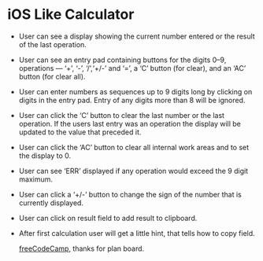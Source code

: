 # iOS Like Calculator

* User can see a display showing the current number entered or the result of the last operation.
* User can see an entry pad containing buttons for the digits 0–9, operations — ‘+’, ‘-’, ‘/’,‘+/-’ and ‘=’, a ‘C’ button (for clear), and an ‘AC’ button (for clear all).
* User can enter numbers as sequences up to 9 digits long by clicking on digits in the entry pad. Entry of any digits more than 8 will be ignored.
* User can click the ‘C’ button to clear the last number or the last operation. If the users last entry was an operation the display will be updated to the value that preceded it.
* User can click the ‘AC’ button to clear all internal work areas and to set the display to 0.
* User can see ‘ERR’ displayed if any operation would exceed the 9 digit maximum.
* User can click a ‘+/-’ button to change the sign of the number that is currently displayed.
* User can click on result field to add result to clipboard.
* After first calculation user will get a little hint, that tells how to copy field.

  [freeCodeCamp](https://www.freecodecamp.org/news/more-project-ideas-to-improve-your-coding-skills-99f48d09bb4b/), thanks for plan board.
